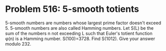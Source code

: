 # Problem 516: 5-smooth totients
5-smooth numbers are numbers whose largest prime factor doesn't exceed
5. 5-smooth numbers are also called Hamming numbers. Let S(L) be the sum
of the numbers n not exceeding L such that Euler's totient function φ(n)
is a Hamming number. S(100)=3728. Find S(1012). Give your answer modulo
232.
